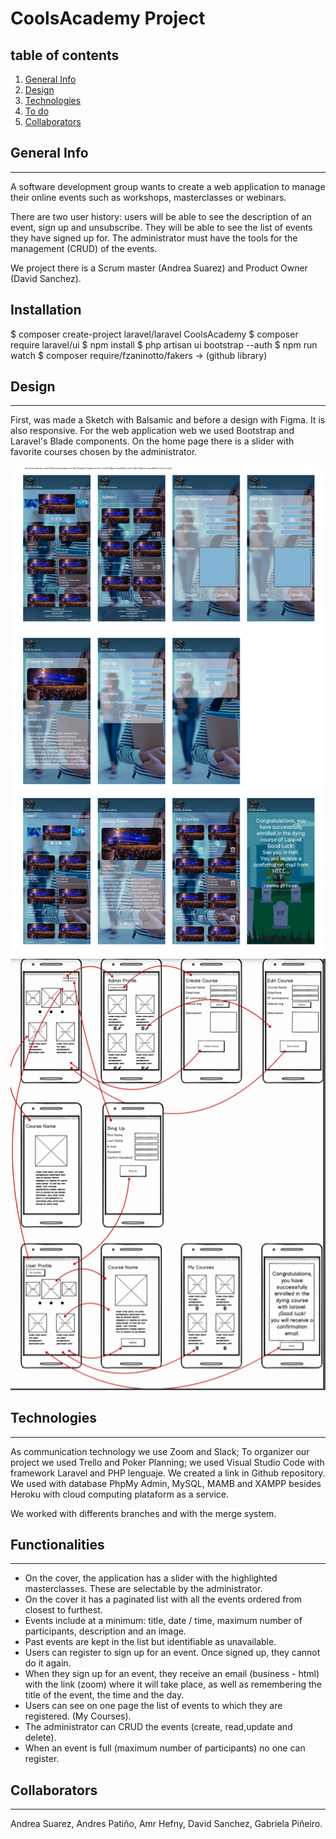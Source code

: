 # CoolsAcademy Project

## table of contents

1. [General Info](#general-info)
2. [Design](#design)
3. [Technologies](#technologies)
4. [To do](#to-do)
5. [Collaborators](#collaborators)

## General Info
***
A software development group wants to create a web application to manage their online events such as workshops, masterclasses or webinars.

There are two user history: users will be able to see the description of an event, sign up and unsubscribe. They will be able to see the list of events they have signed up for. The administrator must have the tools for the management (CRUD) of the events.

We project there is a Scrum master (Andrea Suarez) and Product Owner (David Sanchez). 

## Installation
$ composer create-project laravel/laravel CoolsAcademy
$ composer require laravel/ui
$ npm install
$ php artisan ui bootstrap --auth
$ npm run watch
$ composer require/fzaninotto/fakers -> (github library) 

## Design
***
First, was made a Sketch with Balsamic and before a design with Figma. It is also responsive. For the web application web we used Bootstrap and Laravel's Blade components. On the home page there is a slider with favorite courses chosen by the administrator.

![Sketch](public\img\figma.png)
![Figma](public\img\sketch.png)

## Technologies
***
As communication technology we use Zoom and Slack; To organizer our project we used Trello and Poker Planning; we used Visual Studio Code with framework Laravel and PHP lenguaje. We created a link in Github repository. We used with database PhpMy Admin, MySQL, MAMB and XAMPP besides Heroku with cloud computing plataform as a service. 

We worked with differents branches and with the merge system.

## Functionalities
***
- On the cover, the application has a slider with the highlighted masterclasses. These are selectable by the administrator.
- On the cover it has a paginated list with all the events ordered from closest to furthest.
- Events include at a minimum: title, date / time, maximum number of participants, description and an image.
- Past events are kept in the list but identifiable as unavailable.
- Users can register to sign up for an event. Once signed up, they cannot do it again.
- When they sign up for an event, they receive an email (business - html) with the link (zoom) where it will take place, as well as remembering the title of the event, the time and the day.
- Users can see on one page the list of events to which they are registered. (My Courses).
- The administrator can CRUD the events (create, read,update and delete).
- When an event is full (maximum number of participants) no one can register.

## Collaborators
***
Andrea Suarez,
Andres Patiño,
Amr Hefny,
David Sanchez,
Gabriela Piñeiro.
